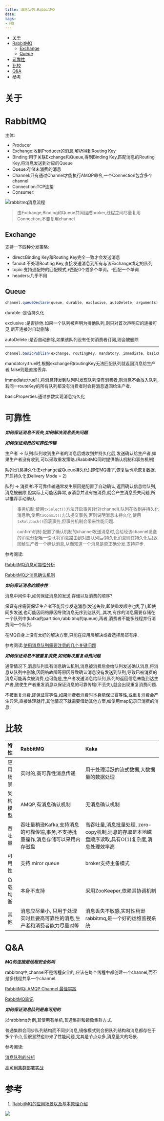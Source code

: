 ```yaml
---
title: 消息队列:RabbitMQ
date: 
tags:
- MQ
---
```

<!-- TOC -->

- [关于](#关于)
- [RabbitMQ](#rabbitmq)
    - [Exchange](#exchange)
    - [Queue](#queue)
- [可靠性](#可靠性)
- [比较](#比较)
- [Q&A](#qa)
- [参考](#参考)

<!-- /TOC -->
# 关于

# RabbitMQ

主体:

* Producer
* Exchange:收到Producer的消息,解析得到Routing Key
* Binding:用于关联Exchange和Queue,得到Binding Key,匹配消息的Routing Key,将消息发送到对应的Queue
* Queue:存储未消费的消息
* Channel:只有通过Channel才能执行AMQP命令,一个Connection包含多个channel
* Connection:TCP连接
* Consumer:

![rabbitmq消息流程](https://gitee.com/LuVx/img/raw/master/rabbitmq_msg.png)

> 由Exchange,Binding和Queue共同组成broker,线程之间尽量复用Connection,不要复用channel

## Exchange

支持一下四种分发策略:

* direct:Binding Key和Routing Key完全一致才会发送消息
* fanout:不处理Routing Key,直接发送消息到所有与该Exchange绑定的队列
* topic:支持通配符的匹配模式,`#`匹配0个或多个单词，`*`匹配一个单词
* headers:几乎不用

## Queue

```Java
channel.queueDeclare(queue, durable, exclusive, autoDelete, arguments) 
```

durable :是否持久化

exclusive :是否排他.如果一个队列被声明为排他队列,则只对首次声明它的连接可见,断开连接时自动删除

autoDelete :是否自动删除,如果该队列没有任何消费者订阅,则会被删除

---

```java
channel.basicPublish(exchange, routingKey, mandatory, immediate, basicProperties, body); 
```

mandatory:true时,根据exchange和routingKey无法匹配队列就返回消息给生产者,false则是直接丢弃.

immediate:true时,将消息转发到队列时发现队列没有消费者,则消息不会放入队列,若同一routeKey的所有队列都没有消费者时会将消息返回给生产者.

basicProperties:通过参数实现消息持久化

# 可靠性

***如何保证消息不丢失,如何解决消息丢失问题***

***如何保证消费的可靠性传输***

生产者 → 队列:队列收到生产者的消息后或收到并持久化后,发送确认给生产者,如果生产者没有收到,可以采取重发策略.(RabbitMQ同时提供确认机制和事务机制)

队列:消息持久化(Exchange或Queue持久化),即使MQ挂了,恢复后也能恢复数据.开启持久化(Delivery Mode = 2)

队列 → 消费者:不可靠传输通常发生原因是配置了自动确认,返回确认信息给队列,消息被删除,但实际上可能因异常,该消息并没有被消费,就会产生消息丢失问题,所以推荐手动确认.

> 事务机制:使用`txSelect()`方法开启事务(针对channel),队列在收到并持久化消息后,使用`txCommit()`方法提交事务,否则说明消息未持久化,使用`txRollback()`回滚事务,但事务机制会带来性能问题.
>
> confirm机制:配置了确认机制的channel发送消息时,会给经该channel发送的消息分配唯一性id,将消息路由到对应队列后(持久化消息则在持久化后)返回给生产者一个确认消息,从而知道一个消息是否正确分发.支持异步.
>

参考阅读:

[RabbitMQ消息可靠性分析](https://www.2cto.com/kf/201801/715486.html)

[RabbitMQ之消息确认机制](https://blog.csdn.net/u013256816/article/details/55515234?locationNum=9&fps=1)



***如何保证消息的顺序性***

消息中间件中,如何保证消息的发送,存储以及消费的顺序?

保证有序需要保证生产者不能异步发送消息(发送失败,即使重发顺序也乱了),即使同步发送,也可能因网络原因导致消息无序到达队列,,其次,有序的消息需要存储在一个队列中(kafka的partition,rabbitmq的queue),再者,消费者不能多线程并行消费同一个队列.

在MQ自身上没有太好的解决方案,只能在应用层解决或者选择局部有序.

参考阅读:[使用消息队列需要注意的几个关键问题](https://blog.csdn.net/u012422829/article/details/70248286)



***如何保证消息不被重复消费,如何解决重复消费问题***

通常情况下,消息队列具有消息确认机制,消息被消费后会给队列发送确认消息,将消息从队列中删除,因网络故障等原因导致确认消息没有发送到队列,导致已被消费的消息可能再次被消费,也可能是,生产者发送消息给队列,队列的返回信息未能到达生产者,致使生产者重发消息以保证消息的可靠传输(不丢失),就会出现重复消费问题.

不被重复消费,即保证幂等性,如果消费者消费时本身能保证幂等性,或重复消费会产生异常,直接处理就行,其他情况下就需要借助其他方案,如使用map记录已消费的消息.

# 比较

| 特性     | RabbitMQ | Kaka |
| :--- | :--- | :--- |
| 应用场景 | 实时的,高可靠性消息传递 | 用于处理活跃的流式数据,大数据量的数据处理 |
| 架构模型 | AMQP,有消息确认机制 | 无消息确认机制 |
| 吞吐量   | 吞吐量稍逊Kafka,支持消息的可靠传输,事务,不支持批量操作,消息存储可以采用内存磁盘 | 高吞吐量,消息批量处理, zero-copy机制,消息的存取是本地磁盘顺序读取,具有O(1)复杂度,消息处理效率高 |
| 可用性   | 支持 miror queue | broker支持主备模式 |
| 负载均衡 | 本身不支持 | 采用ZooKeeper,依赖其协调机制 |
| 其他 | 消息应尽量小, 只用于处理实时且要高可靠性的消息,生产者和消费者能力尽量对等 | 消息丢失不敏感,实时性稍逊rabbitmq,是一个好的运维监视系统 |


# Q&A

***MQ的连接是线程安全的吗***

rabbitmq中,channel不是线程安全的,应该在每个线程中都创建一个channel,而不是多线程共享一个channel.

[RabbitMQ: AMQP Channel 最佳实践](https://www.oschina.net/translate/rabbitmq-amqp-channel-best-practices?cmp)

[RabbitMQ笔记](https://www.jianshu.com/p/05ec99363ba1)



***如何保证消息队列是高可用的***

以rabbitmq为例,其使用有单机,普通集群和镜像集群方式.

普通集群会同步队列结构而不同步消息,镜像模式则会把队列结构和消息都存在于多个节点,但很显然也带来了性能问题,尤其是节点众多,消息量大的场景.

参考阅读:

[消息队列的分析](https://blog.csdn.net/qq_39470733/article/details/80576013)

[高可用集群部署实战](https://blog.csdn.net/super_rd/article/details/70856909)

# 参考

1. [RabbitMQ的应用场景以及基本原理介绍](https://blog.csdn.net/whoamiyang/article/details/54954780)


[![](https://static.segmentfault.com/v-5b1df2a7/global/img/creativecommons-cc.svg)](https://creativecommons.org/licenses/by-nc-nd/4.0/)